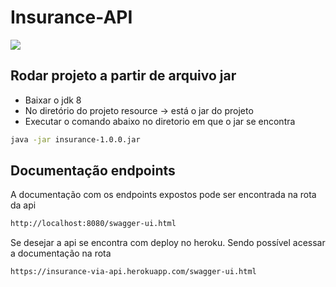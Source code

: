 # Insurance-API

![](../header.png)

## Rodar projeto a partir de arquivo jar

* Baixar o jdk 8 
* No diretório do projeto resource -> está o jar do projeto
* Executar o comando abaixo no diretorio em que o jar se encontra

```sh
java -jar insurance-1.0.0.jar   
```
## Documentação endpoints

A documentação com os endpoints expostos pode ser encontrada na rota da api

```sh
http://localhost:8080/swagger-ui.html   
```

Se desejar a api se encontra com deploy no heroku.
Sendo possível acessar a documentação na rota

```sh
https://insurance-via-api.herokuapp.com/swagger-ui.html 
```


